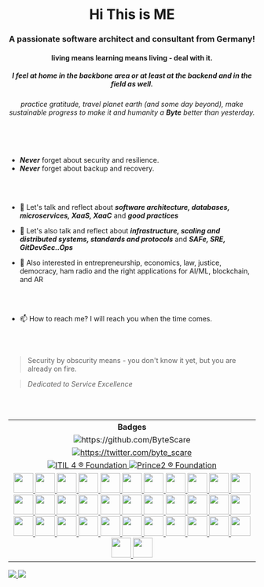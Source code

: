 
<h1 align="center">Hi This is ME</h1>
<h3 align="center">A passionate software architect and consultant from Germany!</h3>
<h4 align="center">living means learning means living - deal with it.</h4>
<h5 align="center">I feel at home in the backbone area or at least at the backend and in the field as well.</h5>
<h6 align="center">practice gratitude, travel planet earth (and some day beyond), make sustainable progress to make it and humanity a <i><b>Byte</b></i> better than yesterday.</h6>

<br>
<!--
<img style="display: none;" src="https://github-readme-stats.vercel.app/api/pin/?username=ByteScare&repo=ByteScare&theme=gruvbox&hide_border=true"/>
<img "src="https://github-readme-stats.vercel.app/api/top-langs?username=ByteScare&layout=compact&theme=gruvbox&hide_border=true&show_icons=true"/>
-->
<br>

- _**Never**_ forget about security and resilience.
- _**Never**_ forget about backup and recovery.

<br><br>

- 💬 Let's talk and reflect about _**software architecture, databases, microservices, XaaS, XaaC**_ and _**good practices**_
- 💬 Let's also talk and reflect about _**infrastructure, scaling and distributed systems, standards and protocols**_ and _**SAFe, SRE, GitDevSec..Ops**_

- 💬 Also interested in entrepreneurship, economics, law, justice, democracy, ham radio and the right applications for AI/ML, blockchain, and AR

<br><br>

- 📫 How to reach me? I will reach you when the time comes.

<br><br>

>Security by obscurity means - you don't know it yet, but you are already on fire.

>_Dedicated to Service Excellence_

<br><br>
<table>
  <tr>
    <th>Badges</th>
  </tr>
  <tr>
    <td align="center"><img src="https://komarev.com/ghpvc/?username=ByteScare&color=lightgrey&style=social&label=GitHub+Profile+Views+Counter" alt="https://github.com/ByteScare" /></td>
  </tr>
  <tr>
    <td align="center">
      <a href="https://twitter.com/byte_scare" target="blank">
        <img src="https://img.shields.io/twitter/follow/byte_scare?label=Follow%20me&logoColor=666&style=social" alt="https://twitter.com/byte_scare" />
      </a>
    </td>
  </tr>
  <tr>
    <td align="center">
      <a href="https://www.credly.com/org/axelos/badge/itil-4-foundation" target="blank">
        <img src="https://images.credly.com/size/90x90/images/8b943c4b-c186-4e9f-84aa-004322b76eed/image.png" alt="ITIL 4 ® Foundation" />
      </a>
      <a href="https://www.credly.com/org/axelos/badge/prince2-foundation" target="blank">
        <img src="https://images.credly.com/size/90x90/images/e312fee3-7d04-48df-9daf-76d83940cd8a/image.png" alt="Prince2 ® Foundation" />
      </a>
    </td>
  </tr>
  <tr>
    <td align="center">
      <a href="#">
        <img src="https://cdn.jsdelivr.net/npm/simple-icons@6.13.0/icons/stackexchange.svg" height="40" width="40" />
        <img src="https://cdn.jsdelivr.net/npm/simple-icons@6.13.0/icons/redhat.svg" height="40" width="40" />
        <img src="https://cdn.jsdelivr.net/npm/simple-icons@6.13.0/icons/googlecloud.svg" height="40" width="40" />
        <img src="https://cdn.jsdelivr.net/npm/simple-icons@6.13.0/icons/alibabacloud.svg" height="40" width="40" />
        <img src="https://cdn.jsdelivr.net/npm/simple-icons@6.13.0/icons/amazonaws.svg" height="40" width="40" />
        <img src="https://cdn.jsdelivr.net/npm/simple-icons@6.13.0/icons/apache.svg" height="40" width="40" />
        <img src="https://cdn.jsdelivr.net/npm/simple-icons@6.13.0/icons/openstack.svg" height="40" width="40" />
        <img src="https://cdn.jsdelivr.net/npm/simple-icons@6.13.0/icons/3m.svg" height="40" width="40" />
        <img src="https://cdn.jsdelivr.net/npm/simple-icons@6.13.0/icons/42.svg" height="40" width="40" />
        <img src="https://cdn.jsdelivr.net/npm/simple-icons@6.13.0/icons/accenture.svg" height="40" width="40" />
        <img src="https://cdn.jsdelivr.net/npm/simple-icons@6.13.0/icons/siemens.svg" height="40" width="40" />
        <img src="https://cdn.jsdelivr.net/npm/simple-icons@6.13.0/icons/bmcsoftware.svg" height="40" width="40" />
        <img src="https://cdn.jsdelivr.net/npm/simple-icons@6.13.0/icons/canonical.svg" height="40" width="40" />
        <img src="https://cdn.jsdelivr.net/npm/simple-icons@6.13.0/icons/autodesk.svg" height="40" width="40" />
        <img src="https://cdn.jsdelivr.net/npm/simple-icons@6.13.0/icons/redhat.svg" height="40" width="40" />
        <img src="https://cdn.jsdelivr.net/npm/simple-icons@6.13.0/icons/atlassian.svg" height="40" width="40" />
        <img src="https://cdn.jsdelivr.net/npm/simple-icons@6.13.0/icons/wireshark.svg" height="40" width="40" />
        <img src="https://cdn.jsdelivr.net/npm/simple-icons@6.13.0/icons/valve.svg" height="40" width="40" />
        <img src="https://cdn.jsdelivr.net/npm/simple-icons@6.13.0/icons/webauthn.svg" height="40" width="40" />
        <img src="https://cdn.jsdelivr.net/npm/simple-icons@6.13.0/icons/redis.svg" height="40" width="40" />
        <img src="https://cdn.jsdelivr.net/npm/simple-icons@6.13.0/icons/apachecassandra.svg" height="40" width="40" />
        <img src="https://cdn.jsdelivr.net/npm/simple-icons@6.13.0/icons/apachehadoop.svg" height="40" width="40" />
        <img src="https://cdn.jsdelivr.net/npm/simple-icons@6.13.0/icons/postgresql.svg" height="40" width="40" />
        <img src="https://cdn.jsdelivr.net/npm/simple-icons@6.13.0/icons/renovatebot.svg" height="40" width="40" />
        <img src="https://cdn.jsdelivr.net/npm/simple-icons@6.13.0/icons/oracle.svg" height="40" width="40" />
        <img src="https://cdn.jsdelivr.net/npm/simple-icons@6.13.0/icons/owasp.svg" height="40" width="40" />
        <img src="https://cdn.jsdelivr.net/npm/simple-icons@6.13.0/icons/tmux.svg" height="40" width="40" />
        <img src="https://cdn.jsdelivr.net/npm/simple-icons@6.13.0/icons/torproject.svg" height="40" width="40" />
        <img src="https://cdn.jsdelivr.net/npm/simple-icons@6.13.0/icons/pulumi.svg" height="40" width="40" />
        <img src="https://cdn.jsdelivr.net/npm/simple-icons@6.13.0/icons/bitcoin.svg" height="40" width="40" />
        <img src="https://cdn.jsdelivr.net/npm/simple-icons@6.13.0/icons/alpinelinux.svg" height="40" width="40" />
        <img src="https://cdn.jsdelivr.net/npm/simple-icons@6.13.0/icons/ansible.svg" height="40" width="40" />
        <img src="https://cdn.jsdelivr.net/npm/simple-icons@6.13.0/icons/apachekafka.svg" height="40" width="40" />
        <img src="https://cdn.jsdelivr.net/npm/simple-icons@6.13.0/icons/openstreetmap.svg" height="40" width="40" />
        <img src="https://cdn.jsdelivr.net/npm/simple-icons@6.13.0/icons/cmake.svg" height="40" width="40" />
      </a>
    </td>
  </tr>
</table>


<div>
  <a href="#">
    <img src="https://github-readme-streak-stats.herokuapp.com?user=ByteScare&theme=gruvbox&hide_border=true&date_format=%5BY.%5Dn.j"/>
    <img src="https://github-readme-stats.vercel.app/api?username=ByteScare&show_icons=true&theme=gruvbox&hide_border=true&count_private=true&hide="/>
  </a>
</div>

  



<!--
https://github.com/devicons/devicon
-->

<!--
**ByteScare/ByteScare** is a ✨ _special_ ✨ repository because its `README.md` (this file) appears on your GitHub profile.

Here are some ideas to get you started:

- 🔭 I’m currently working on ...
- 🌱 I’m currently learning ...
- 👯 I’m looking to collaborate on ...
- 🤔 I’m looking for help with ...
- 💬 Ask me about ...
- 📫 How to reach me: ...
- 😄 Pronouns: ...
- ⚡ Fun fact: ...
-->
